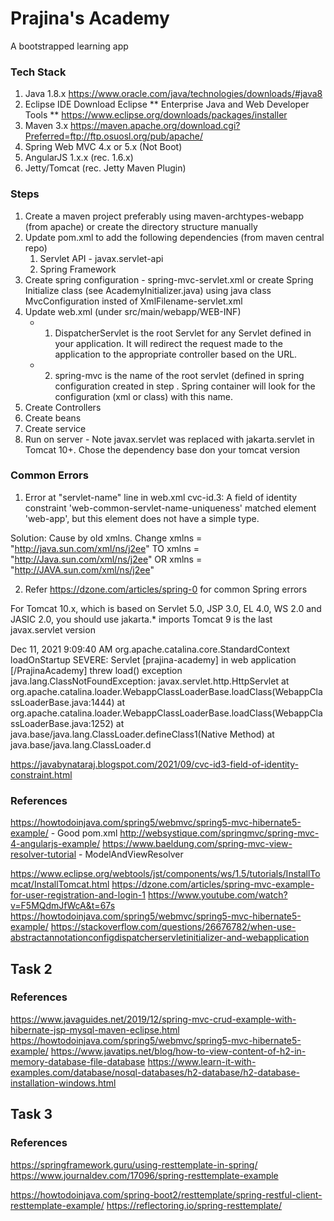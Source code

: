 # Prajina's Academy
A bootstrapped learning app

### Tech Stack
1. Java 1.8.x 
https://www.oracle.com/java/technologies/downloads/#java8
2. Eclipse IDE 
Download Eclipse ** Enterprise Java and Web Developer Tools **
https://www.eclipse.org/downloads/packages/installer
3. Maven 3.x 
https://maven.apache.org/download.cgi?Preferred=ftp://ftp.osuosl.org/pub/apache/
4. Spring Web MVC 4.x or 5.x (Not Boot) 
5. AngularJS 1.x.x (rec. 1.6.x) 
6. Jetty/Tomcat (rec. Jetty Maven Plugin) 

### Steps
1. Create a maven project preferably using maven-archtypes-webapp (from apache) or create the directory structure manually
2. Update pom.xml to add the following dependencies (from maven central repo)
	1. Servlet API - javax.servlet-api
	2. Spring Framework
3. Create spring configuration - spring-mvc-servlet.xml or create Spring Initialize class (see AcademyInitializer.java) using java class MvcConfiguration insted of XmlFilename-servlet.xml
4. Update web.xml (under src/main/webapp/WEB-INF)
 	- 1. DispatcherServlet  is the root Servlet for any Servlet defined in your application. It will redirect the request made to the application to the appropriate controller based on the URL.
 	- 2. spring-mvc is the name of the root servlet (defined in spring configuration created in step . Spring container will look for the configuration (xml or class) with this name.
5. Create Controllers	
6. Create beans
7. Create service
8. Run on server - Note javax.servlet was replaced with jakarta.servlet in Tomcat 10+. Chose the dependency base don your tomcat version
	
	


### Common Errors
1. Error at "servlet-name" line in web.xml
 cvc-id.3: A field of identity constraint 'web-common-servlet-name-uniqueness' matched element 'web-app', but this element does not have a simple type.
 
 Solution: Cause by old xmlns. Change
xmlns = "http://java.sun.com/xml/ns/j2ee" 
TO
xmlns = "http://Java.sun.com/xml/ns/j2ee" 
OR
xmlns = "http://JAVA.sun.com/xml/ns/j2ee" 

2. Refer https://dzone.com/articles/spring-0 for common Spring errors

For Tomcat 10.x, which is based on Servlet 5.0, JSP 3.0, EL 4.0, WS 2.0 and JASIC 2.0, you should use jakarta.* imports
Tomcat 9 is the last javax.servlet version

Dec 11, 2021 9:09:40 AM org.apache.catalina.core.StandardContext loadOnStartup
SEVERE: Servlet [prajina-academy] in web application [/PrajinaAcademy] threw load() exception
java.lang.ClassNotFoundException: javax.servlet.http.HttpServlet
	at org.apache.catalina.loader.WebappClassLoaderBase.loadClass(WebappClassLoaderBase.java:1444)
	at org.apache.catalina.loader.WebappClassLoaderBase.loadClass(WebappClassLoaderBase.java:1252)
	at java.base/java.lang.ClassLoader.defineClass1(Native Method)
	at java.base/java.lang.ClassLoader.d


https://javabynataraj.blogspot.com/2021/09/cvc-id3-field-of-identity-constraint.html

### References
https://howtodoinjava.com/spring5/webmvc/spring5-mvc-hibernate5-example/ - Good pom.xml
http://websystique.com/springmvc/spring-mvc-4-angularjs-example/
https://www.baeldung.com/spring-mvc-view-resolver-tutorial - ModelAndViewResolver

https://www.eclipse.org/webtools/jst/components/ws/1.5/tutorials/InstallTomcat/InstallTomcat.html
https://dzone.com/articles/spring-mvc-example-for-user-registration-and-login-1
https://www.youtube.com/watch?v=F5MQdmJfWcA&t=67s
https://howtodoinjava.com/spring5/webmvc/spring5-mvc-hibernate5-example/
https://stackoverflow.com/questions/26676782/when-use-abstractannotationconfigdispatcherservletinitializer-and-webapplication

## Task 2

### References
https://www.javaguides.net/2019/12/spring-mvc-crud-example-with-hibernate-jsp-mysql-maven-eclipse.html
https://howtodoinjava.com/spring5/webmvc/spring5-mvc-hibernate5-example/
https://www.javatips.net/blog/how-to-view-content-of-h2-in-memory-database-file-database
https://www.learn-it-with-examples.com/database/nosql-databases/h2-database/h2-database-installation-windows.html

## Task 3

### References
https://springframework.guru/using-resttemplate-in-spring/
https://www.journaldev.com/17096/spring-resttemplate-example

https://howtodoinjava.com/spring-boot2/resttemplate/spring-restful-client-resttemplate-example/
https://reflectoring.io/spring-resttemplate/



